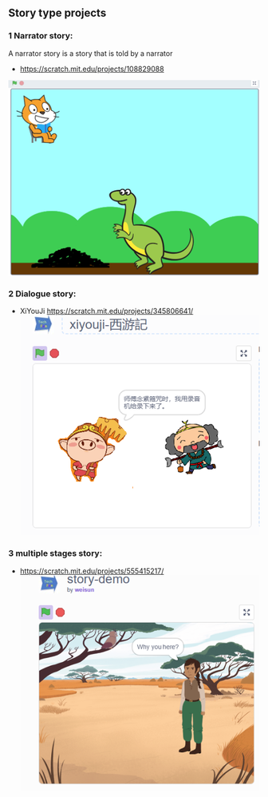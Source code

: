 
## Story type projects


### 1 Narrator story:
A narrator story is a story that is told by a narrator
- <https://scratch.mit.edu/projects/108829088>

![](./10.17.1_Narrator.png)

### 2 Dialogue story:

- XiYouJi <https://scratch.mit.edu/projects/345806641/>
![](./10.17.1_dialogue.png)

### 3 multiple stages story:

-  <https://scratch.mit.edu/projects/555415217/>
![](./10.17.1_multipleStages_story.png)
